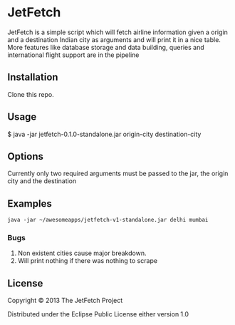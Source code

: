 # JetFetch
JetFetch is a simple script which will fetch airline information given a origin and a destination Indian city as arguments
and will print it in a nice table. More features like database storage and data building, queries and international flight support
are in the pipeline

## Installation

Clone this repo.

## Usage
  $ java -jar jetfetch-0.1.0-standalone.jar origin-city destination-city
## Options
Currently only two required arguments must be passed to the jar, the origin city and the destination
## Examples
    java -jar ~/awesomeapps/jetfetch-v1-standalone.jar delhi mumbai
### Bugs
1. Non existent cities cause major breakdown.
1. Will print nothing if there was nothing to scrape
## License
Copyright © 2013 The JetFetch Project

Distributed under the Eclipse Public License either version 1.0
